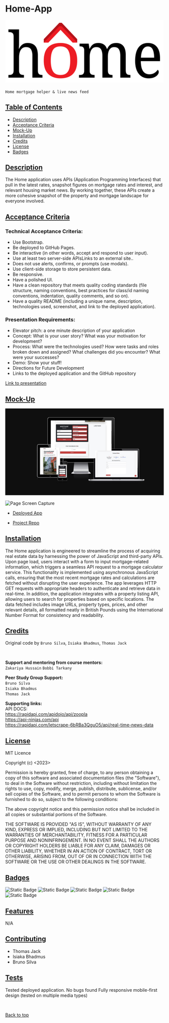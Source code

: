 # Home-App 
![](./assets/imgs/homeLogo.png)
<br>
<br> `Home mortgage helper & live news feed`


## [Table of Contents](#table-of-contents)

* [Description](#description)
* [Acceptance Criteria](#acceptance-criteria)
* [Mock-Up](#mock-up)
* [Installation](#installation)
* [Credits](#credits)
* [License](#license)
* [Badges](#badges)


## [Description](#description)
The Home application uses APIs (Application Programming Interfaces) that pull in the latest rates, snapshot figures on mortgage rates and interest, and relevant housing market news. By working together, these APIs create a more cohesive snapshot of the property and mortgage landscape for everyone involved.


## [Acceptance Criteria](#acceptance-criteria)



### Technical Acceptance Criteria:
* Use Bootstrap.
* Be deployed to GitHub Pages.
* Be interactive (in other words, accept and respond to user input).
* Use at least two server-side APIsLinks to an external site..
* Does not use alerts, confirms, or prompts (use modals).
* Use client-side storage to store persistent data.
* Be responsive.
* Have a polished UI.
* Have a clean repository that meets quality coding standards (file structure, naming conventions, best practices for class/id naming conventions, indentation, quality comments, and so on).
* Have a quality README (including a unique name, description, technologies used, screenshot, and link to the deployed application).

### Presentation Requirements:
* Elevator pitch: a one minute description of your application
* Concept: What is your user story? What was your motivation for development?
* Process: What were the technologies used? How were tasks and roles broken down and assigned? What challenges did you encounter? What were your successes?
* Demo: Show your stuff!
* Directions for Future Development
* Links to the deployed application and the GitHub repository

[Link to presentation](./assets/docs/homeapp_Preso.pdf)



## [Mock-Up](#mock-up)

![portfolio demo](./assets/docs/Amiresponsive.jpg)

![Page Screen Capture](./assets/imgs/home%20app%20screen%20capture.png)

* [Deployed App](https://abbyedxcmk.github.io/home-app/)

* [Project Repo](https://github.com/abbyedxcmk/home-app)



## [Installation](#installation)

The Home application is engineered to streamline the process of acquiring real 
estate data by harnessing the power of JavaScript and third-party APIs. 
Upon page load, users interact with a form to input mortgage-related information, 
which triggers a seamless API request to a mortgage calculator service. 
This functionality is implemented using asynchronous JavaScript calls, ensuring 
that the most recent mortgage rates and calculations are fetched without 
disrupting the user experience. 
The app leverages HTTP GET requests with appropriate headers to authenticate 
and retrieve data in real-time.
In addition, the application integrates with a property listing API, allowing users to 
search for properties based on specific locations. 
The data fetched includes image URLs, property types, prices, and other relevant 
details, all formatted neatly in British Pounds using the International Number 
Format for consistency and readability.

## [Credits](#credits)

Original code by `Bruno Silva`, `Isiaka Bhadmus`, `Thomas Jack`

<br>


**Support and mentoring from course mentors:**
<br>
`Zakariya Hussain`
`Bobbi Tarkany`

**Peer Study Group Support:**
<br>
`Bruno Silva`
<br>
`Isiaka Bhadmus`
<br>
`Thomas Jack`

**Supporting links:** <br>
API DOCS:
<br>
https://rapidapi.com/apidojo/api/zoopla
<br>
https://api-ninjas.com/api
<br>
https://rapidapi.com/letscrape-6bRBa3QguO5/api/real-time-news-data



## [License](#license)

MIT Licence

Copyright (c) <2023> <Home-App>

Permission is hereby granted, free of charge, to any person obtaining a copy
of this software and associated documentation files (the "Software"), to deal
in the Software without restriction, including without limitation the rights
to use, copy, modify, merge, publish, distribute, sublicense, and/or sell
copies of the Software, and to permit persons to whom the Software is
furnished to do so, subject to the following conditions:

The above copyright notice and this permission notice shall be included in all
copies or substantial portions of the Software.

THE SOFTWARE IS PROVIDED "AS IS", WITHOUT WARRANTY OF ANY KIND, EXPRESS OR IMPLIED, INCLUDING BUT NOT LIMITED TO THE WARRANTIES OF MERCHANTABILITY, FITNESS FOR A PARTICULAR PURPOSE AND NONINFRINGEMENT. IN NO EVENT SHALL THE AUTHORS OR COPYRIGHT HOLDERS BE LIABLE FOR ANY CLAIM, DAMAGES OR OTHER LIABILITY, WHETHER IN AN ACTION OF CONTRACT, TORT OR OTHERWISE, ARISING FROM, OUT OF OR IN CONNECTION WITH THE SOFTWARE OR THE USE OR OTHER DEALINGS IN THE SOFTWARE.

## [Badges](#badges)

![Static Badge](https://img.shields.io/badge/JavaScript_5%25-orange)
![Static Badge](https://img.shields.io/badge/HTML_20%25-blue)
![Static Badge](https://img.shields.io/badge/CSS_5%25-Green)
![Static Badge](https://img.shields.io/badge/jQuery_56%25-yellow)
![Static Badge](https://img.shields.io/badge/Bootstrap_20%25-purple)

## [Features](#features)

N/A

## [Contributing](#contributing)

* Thomas Jack
* Isiaka Bhadmus
* Bruno Silva

## [Tests](#tests)

Tested deployed application. No bugs found
Fully responsive mobile-first design (tested on multiple media types)

<br>

[Back to top](#top)